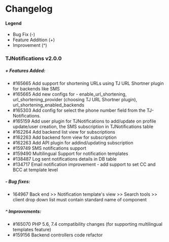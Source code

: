 # Changelog

#### Legend

- Bug Fix (-)
- Feature Addition (+)
- Improvement (^)

### TJNotifications v2.0.0

##### + Features Added:
- #165665 Add support for shortening URLs using TJ URL Shortner plugin for backends like SMS
- #165665 Add new configs for - enable_url_shortening, url_shortening_provider (choosing TJ URL Shortner plugin), url_shortening_enabled_backends
- #165303 Add config for select the phone number field from the TJ-Notifications.
- #165159 Add user plugin for TJNotifications to add/update on profile update/user creation, the SMS subscription in TJNotifications table
- #162264 Add backend list view for subscriptions
- #162263 Add backend form view for subscription
- #162263 Add API plugin for addind/updating subscription
- #159749 SMS notifications support
- #159490 Multilingual Support for notification templates
- #138487 Log sent notifications details in DB table
- #134717 Email notification improvement - add support to set CC and BCC at template level

##### - Bug fixes:
- 164967 Back end >> Notification template's view >> Search tools >> client drop down list must contain standard name of component

##### ^ Improvements:
- #165070 PHP 5.6, 7.4 compatibility changes (for supporting multilingual templates feature)
- #159156 Backend controllers code refactor
